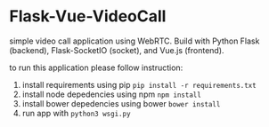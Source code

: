 # Flask-Vue-VideoCall

simple video call application using WebRTC. Build with Python Flask (backend), Flask-SocketIO (socket), and Vue.js (frontend).

to run this application please follow instruction:

1. install requirements using pip ` pip install -r requirements.txt `
2. install node depedencies using npm ` npm install `
3. install bower depedencies using bower ` bower install `
4. run app with ` python3 wsgi.py `
